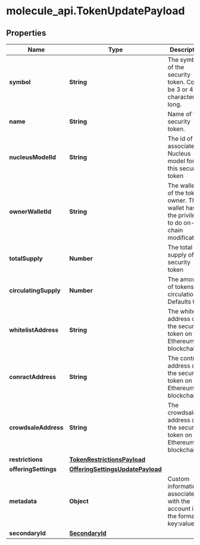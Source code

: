 # molecule_api.TokenUpdatePayload

## Properties
Name | Type | Description | Notes
------------ | ------------- | ------------- | -------------
**symbol** | **String** | The symbol of the security token. Could be 3 or 4 characters long. | [optional] 
**name** | **String** | Name of the security token. | [optional] 
**nucleusModelId** | **String** | The id of the associated Nucleus model for this security token | [optional] 
**ownerWalletId** | **String** | The wallet id of the token owner. This wallet has the privileges to do on-chain modifications | [optional] 
**totalSupply** | **Number** | The total supply of the security token | [optional] 
**circulatingSupply** | **Number** | The amount of tokens in circulation. Defaults to 0 | [optional] 
**whitelistAddress** | **String** | The whitelist address of the security token on the Ethereum blockchain | [optional] 
**conractAddress** | **String** | The contract address of the security token on the Ethereum blockchain | [optional] 
**crowdsaleAddress** | **String** | The crowdsale address of the security token on the Ethereum blockchain | [optional] 
**restrictions** | [**TokenRestrictionsPayload**](TokenRestrictionsPayload.md) |  | [optional] 
**offeringSettings** | [**OfferingSettingsUpdatePayload**](OfferingSettingsUpdatePayload.md) |  | [optional] 
**metadata** | **Object** | Custom information associated with the account in the format key:value | [optional] 
**secondaryId** | [**SecondaryId**](SecondaryId.md) |  | [optional] 


